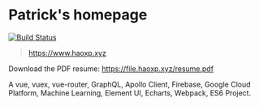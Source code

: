 # Patrick's homepage

[![Build Status](https://travis-ci.org/HaoPatrick/Patrick_website.svg?branch=master)](https://travis-ci.org/HaoPatrick/Patrick_website)

> https://www.haoxp.xyz

Download the PDF resume: https://file.haoxp.xyz/resume.pdf

A vue, vuex, vue-router, GraphQL, Apollo Client, Firebase, Google Cloud Platform, Machine Learning, Element UI, Echarts, Webpack, ES6 Project.
